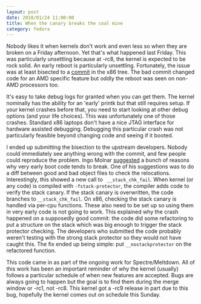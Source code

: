 ```yaml
---
layout: post
date: 2018/01/24 11:00:00
title: When the canary breaks the coal mine
category: fedora
---
```

Nobody likes it when kernels don't work and even less so when they are broken
on a Friday afternoon. Yet that's what happened last Friday. This was
particularly unsettling because at -rc8, the kernel is expected to be rock
solid. An early reboot is particularly unsettling. Fortunately, the issue
was at least bisected to a [commit](https://git.kernel.org/pub/scm/linux/kernel/git/torvalds/linux.git/commit/arch/x86/mm/mem_encrypt.c?id=bacf6b499e11760aef73a3bb5ce4e5eea74a3fd4)
in the x86 tree. The bad commit changed code for an AMD specific feature but
oddly the reboot was seen on non-AMD processors too.

It's easy to take debug logs for granted when you can get them. The kernel
nominally has the ability for an 'early' printk but that still requires setup.
If your kernel crashes before that, you need to start looking at other debug
options (and your life choices). This was unfortunately one of those crashes.
Standard x86 laptops don't have a nice JTAG interface for hardware assisted
debugging. Debugging this particular crash was not particularly feasible
beyond changing code and seeing if it booted.

I ended up submitting the bisection to the upstream developers. Nobody could
immediately see anything wrong with the commit, and few people could reproduce
the problem. Ingo Molnar [suggested](https://marc.info/?l=linux-kernel&m=151645164310307&w=2)
a bunch of reasons why very early boot code tends to break. One of his
suggestions was to do a diff between good and bad object files to check the
relocations. Interestingly, this showed a new call to ` __stack_chk_fail`.
When kernel (or any code) is compiled with `-fstack-protector`, the compiler
adds code to verify the stack canary. If the stack canary is overwritten, the
code branches to `__stack_chk_fail`. On x86, checking the stack canary is
handled via per-cpu functions. These also need to be set up so using them in
very early code is not going to work. This explained why the crash happened
on a supposedly good commit: the code did some refactoring to put a structure
on the stack which was big enough to trigger the stack protector checking.
The developers who submitted the code probably weren't testing with the
strong stack protector so they would not have caught this. The fix ended up
being simple: put `__nostackprotector` on the refactored function.

This code came in as part of the ongoing work for Spectre/Meltdown. All of this
work has been an important reminder of why the kernel (usually) follows a
particular schedule of when new features are accepted. Bugs are always going
to happen but the goal is to find them during the merge window or -rc1, not
-rc8. This kernel got a -rc9 release in part due to this bug, hopefully the
kernel comes out on schedule this Sunday.
